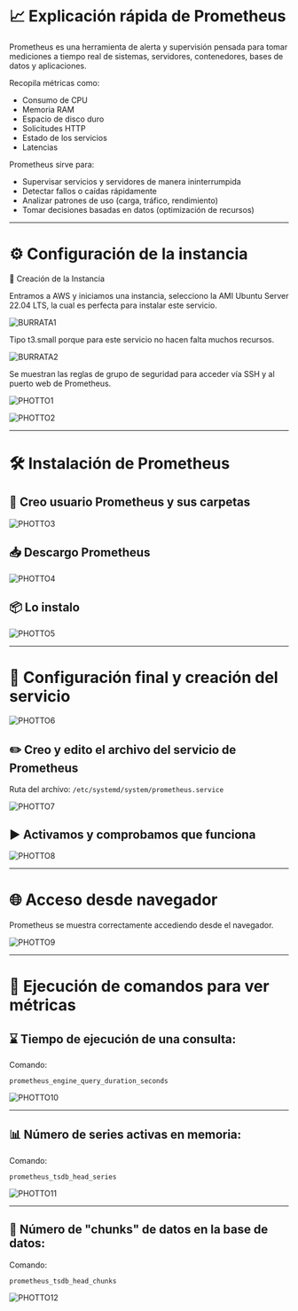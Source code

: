
# 📈 Explicación rápida de Prometheus

Prometheus es una herramienta de alerta y supervisión pensada para tomar mediciones a tiempo real de sistemas, servidores, contenedores, bases de datos y aplicaciones.

Recopila métricas como:

- Consumo de CPU  
- Memoria RAM  
- Espacio de disco duro  
- Solicitudes HTTP  
- Estado de los servicios  
- Latencias  

Prometheus sirve para:

- Supervisar servicios y servidores de manera ininterrumpida  
- Detectar fallos o caídas rápidamente  
- Analizar patrones de uso (carga, tráfico, rendimiento)  
- Tomar decisiones basadas en datos (optimización de recursos)

---

# ⚙️ Configuración de la instancia
 🧱 Creación de la Instancia

Entramos a AWS y iniciamos una instancia, selecciono la AMI Ubuntu Server 22.04 LTS, la cual es perfecta para instalar este servicio.

![BURRATA1](../img/BURRATA1.png)

Tipo t3.small porque para este servicio no hacen falta muchos recursos.

![BURRATA2](../img/BURRATA2.png)

Se muestran las reglas de grupo de seguridad para acceder vía SSH y al puerto web de Prometheus.

![PHOTTO1](../img/PHOTTO1.png)

![PHOTTO2](../img/PHOTTO2.png)

---

# 🛠️ Instalación de Prometheus

## 👤 Creo usuario Prometheus y sus carpetas

![PHOTTO3](../img/PHOTTO3.png)

## 📥 Descargo Prometheus

![PHOTTO4](../img/PHOTTO4.png)

## 📦 Lo instalo

![PHOTTO5](../img/PHOTTO5.png)

---

# 🧩 Configuración final y creación del servicio

![PHOTTO6](../img/PHOTTO6.png)

## ✏️ Creo y edito el archivo del servicio de Prometheus

Ruta del archivo: `/etc/systemd/system/prometheus.service`

![PHOTTO7](../img/PHOTTO7.png)

## ▶️ Activamos y comprobamos que funciona

![PHOTTO8](../img/PHOTTO8.png)

---

# 🌐 Acceso desde navegador

Prometheus se muestra correctamente accediendo desde el navegador.

![PHOTTO9](../img/PHOTTO9.png)

---

# 🧪 Ejecución de comandos para ver métricas

## ⌛ Tiempo de ejecución de una consulta:

Comando:

```prometheus
prometheus_engine_query_duration_seconds
```

![PHOTTO10](../img/PHOTTO10.png)

---

## 📊 Número de series activas en memoria:

Comando:

```prometheus
prometheus_tsdb_head_series
```

![PHOTTO11](../img/PHOTTO11.png)

---

## 🧩 Número de "chunks" de datos en la base de datos:

Comando:

```prometheus
prometheus_tsdb_head_chunks
```

![PHOTTO12](../img/PHOTTO12.png)
